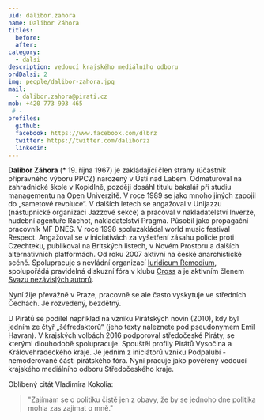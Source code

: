 ```yaml
---
uid: dalibor.zahora
name: Dalibor Záhora
titles: 
  before: 
  after: 
category:
  - dalsi
description: vedoucí krajského mediálního odboru
ordDalsi: 2
img: people/dalibor-zahora.jpg
mail:
  - dalibor.zahora@pirati.cz
mob: +420 773 993 465
 # -
profiles:
  github:
  facebook: https://www.facebook.com/dlbrz
  twitter: https://twitter.com/daliborzz
  linkedin:
---
```


**Dalibor Záhora** (* 19. října 1967) je zakládající člen strany (účastník přípravného výboru PPCZ) narozený v Ústí nad Labem. Odmaturoval na zahradnické škole v Kopidlně, později dosáhl titulu bakalář při studiu managementu na Open Univerzitě. V roce 1989 se jako mnoho jiných zapojil do „sametové revoluce“. V dalších letech se angažoval v Unijazzu (nástupnické organizaci Jazzové sekce) a pracoval v nakladatelství Inverze, hudební agentuře Rachot, nakladatelství Pragma. Působil jako propagační pracovník MF DNES. V roce 1998 spoluzakládal world music festival Respect. Angažoval se v iniciativách za vyšetření zásahu policie proti Czechteku, publikoval na Britských listech, v Novém Prostoru a dalších alternativních platformách. Od roku 2007 aktivní na české anarchistické scéně. Spolupracuje s nevládní organizací [Iuridicum Remedium](http://www.iure.org/), spolupořádá pravidelná diskuzní fóra v klubu [Cross](https://twitter.com/ufosscross/) a je aktivním členem [Svazu nezávislých autorů](http://http//www.svazautoru.org/).

Nyní žije převážně v Praze, pracovně se ale často vyskytuje ve středních Čechách. Je rozvedený, bezdětný.

U Pirátů se podílel například na vzniku Pirátských novin (2010), kdy byl jedním ze čtyř „šéfredaktorů“ (jeho texty naleznete pod pseudonymem Emil Havran). V krajských volbách 2016 podporoval středočeské Piráty, se kterými dlouhodobě spolupracuje. Spouštěl profily Pirátů Vysočina a Královehradeckého kraje. Je jedním z iniciátorů vzniku Podpalubí - nemoderované části pirátského fóra. Nyní pracuje jako pověřený vedoucí krajského mediálního odboru Středočeského kraje.

Oblíbený citát Vladimíra Kokolia:

> "Zajímám se o politiku čistě jen z obavy, že by se jednoho dne politika mohla zas zajímat o mně."

